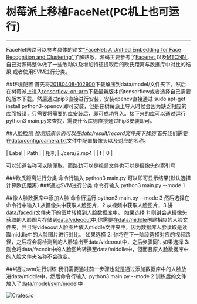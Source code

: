 # 树莓派上移植FaceNet(PC机上也可运行)

--------------------
FaceNet网路可以参考具体的论文["FaceNet: A Unified Embedding for Face Recognition and Clustering"](http://arxiv.org/abs/1503.03832)了解熟悉，源码主要参考了[Facenet](https://github.com/davidsandberg/facenet),以及[MTCNN
](https://github.com/davidsandberg/facenet/tree/master/src/align).自己对源码整体做了一些改动以及增加特征提取后的欧氏距离与数据库中对比的结果,或者使用SVM进行分类。


##环境配置
首先将[20180408-102900](https://drive.google.com/open?id=1R77HmFADxe87GmoLwzfgMu_HY0IhcyBz)下载解压到data/model/文件夹下。然后在树莓派上进入[tensorflow-on-arm](https://github.com/lhelontra/tensorflow-on-arm/releases)下载最新版本的tensorflow或者选择自己需要的版本下载。然后通过pip3直接进行安装，安装opencv直接通过 sudo apt-get install python3-opencv 即可安装，但是在树莓派上导入时候会因为缺乏相应的库而报错，只需要将需要的库安装后，即可成功导入。接下来的库可以通过运行python3 main.py来查找，需要什么库则直接通过Pip3安装即可。

##人脸检测
*检测结果示例可以在data/result/record文件夹下找到*
首先我们需要在[data/config/camera.txt](https://github.com/wangrui1996/facerecognitionRaspberry/blob/master/data/config/camera.txt)文件中配置摄像头以及对应的名称。

| Label | Path |
| 相机   |   ./cera/2.mp4 |
|   f   |    0   |

可以知道名称可以随便取，而路劲可以是视频文件也可以是摄像头的索引号

###欧氏距离进行分类
命令行输入 python3 main.py 可以即可显示结果(默认选择计算欧氏距离)
###通过SVM进行分类
命令行输入 python3 main.py --mode 1 

##像人脸数据库中添加人脸
命令行运行 python3 main.py --mode 3
然后选择在命令行中输入1.从摄像头中获取人脸图片，2.从视频中获取人脸图片，3.讲[data/facedir](https://github.com/wangrui1996/facerecognitionRaspberry/blob/master/data/facedir)文件夹下的图片转换到人脸数据库中。
如果选择 1:
则讲会从摄像头获取的人脸图片存储到[data/videoout](https://github.com/wangrui1996/facerecognitionRaspberry/blob/master/data/videoout)中,你需要在[data/middle](https://github.com/wangrui1996/facerecognitionRaspberry/blob/master/data/middle)创建相应的人脸文件夹，并且将videoout人脸图片放入middle文件夹中，因为数据库人脸读取是读取middle中的人脸图片进行对比。
如果选择 2:
你将在下一阶段选择对应的视频路径，之后将会将检测到的人脸输出至data/videoout中，之后步骤同1.
如果选择 3:
则会将data/facedir中的人脸图片转换至data/middlle中，但而且原人脸数据库中的人脸文件夹名称不会改变。

###通过svm进行训练
我们需要通过前一步骤也就是通过添加数据库中的人脸放进data/middle中，然后命令行输入:
python3 main.py --mode 2
训练后的文件放入了[data/model/svm/model](https://github.com/wangrui1996/facerecognitionRaspberry/blob/master/data/model/svm/model)中



![Crates.io](https://img.shields.io/crates/l/rustc-serialize.svg)
